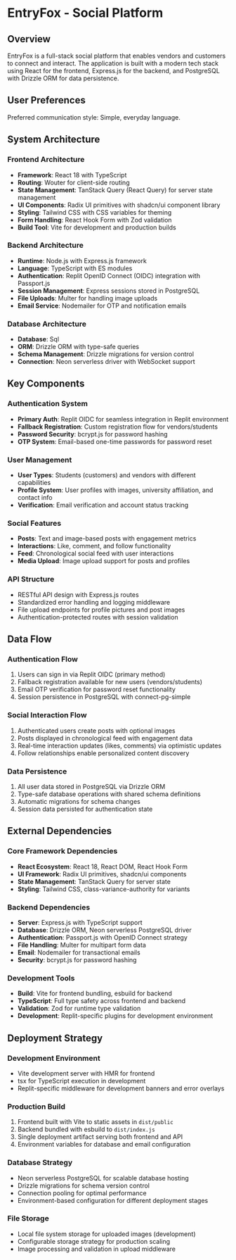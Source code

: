 # EntryFox - Social Platform

## Overview

EntryFox is a full-stack social platform that enables vendors and customers to connect and interact. The application is built with a modern tech stack using React for the frontend, Express.js for the backend, and PostgreSQL with Drizzle ORM for data persistence.

## User Preferences

Preferred communication style: Simple, everyday language.

## System Architecture

### Frontend Architecture
- **Framework**: React 18 with TypeScript
- **Routing**: Wouter for client-side routing
- **State Management**: TanStack Query (React Query) for server state management
- **UI Components**: Radix UI primitives with shadcn/ui component library
- **Styling**: Tailwind CSS with CSS variables for theming
- **Form Handling**: React Hook Form with Zod validation
- **Build Tool**: Vite for development and production builds

### Backend Architecture
- **Runtime**: Node.js with Express.js framework
- **Language**: TypeScript with ES modules
- **Authentication**: Replit OpenID Connect (OIDC) integration with Passport.js
- **Session Management**: Express sessions stored in PostgreSQL
- **File Uploads**: Multer for handling image uploads
- **Email Service**: Nodemailer for OTP and notification emails

### Database Architecture
- **Database**: Sql 
- **ORM**: Drizzle ORM with type-safe queries
- **Schema Management**: Drizzle migrations for version control
- **Connection**: Neon serverless driver with WebSocket support

## Key Components

### Authentication System
- **Primary Auth**: Replit OIDC for seamless integration in Replit environment
- **Fallback Registration**: Custom registration flow for vendors/students
- **Password Security**: bcrypt.js for password hashing
- **OTP System**: Email-based one-time passwords for password reset

### User Management
- **User Types**: Students (customers) and vendors with different capabilities
- **Profile System**: User profiles with images, university affiliation, and contact info
- **Verification**: Email verification and account status tracking

### Social Features
- **Posts**: Text and image-based posts with engagement metrics
- **Interactions**: Like, comment, and follow functionality
- **Feed**: Chronological social feed with user interactions
- **Media Upload**: Image upload support for posts and profiles

### API Structure
- RESTful API design with Express.js routes
- Standardized error handling and logging middleware
- File upload endpoints for profile pictures and post images
- Authentication-protected routes with session validation

## Data Flow

### Authentication Flow
1. Users can sign in via Replit OIDC (primary method)
2. Fallback registration available for new users (vendors/students)
3. Email OTP verification for password reset functionality
4. Session persistence in PostgreSQL with connect-pg-simple

### Social Interaction Flow
1. Authenticated users create posts with optional images
2. Posts displayed in chronological feed with engagement data
3. Real-time interaction updates (likes, comments) via optimistic updates
4. Follow relationships enable personalized content discovery

### Data Persistence
1. All user data stored in PostgreSQL via Drizzle ORM
2. Type-safe database operations with shared schema definitions
3. Automatic migrations for schema changes
4. Session data persisted for authentication state

## External Dependencies

### Core Framework Dependencies
- **React Ecosystem**: React 18, React DOM, React Hook Form
- **UI Framework**: Radix UI primitives, shadcn/ui components
- **State Management**: TanStack Query for server state
- **Styling**: Tailwind CSS, class-variance-authority for variants

### Backend Dependencies
- **Server**: Express.js with TypeScript support
- **Database**: Drizzle ORM, Neon serverless PostgreSQL driver
- **Authentication**: Passport.js with OpenID Connect strategy
- **File Handling**: Multer for multipart form data
- **Email**: Nodemailer for transactional emails
- **Security**: bcrypt.js for password hashing

### Development Tools
- **Build**: Vite for frontend bundling, esbuild for backend
- **TypeScript**: Full type safety across frontend and backend
- **Validation**: Zod for runtime type validation
- **Development**: Replit-specific plugins for development environment

## Deployment Strategy

### Development Environment
- Vite development server with HMR for frontend
- tsx for TypeScript execution in development
- Replit-specific middleware for development banners and error overlays

### Production Build
1. Frontend built with Vite to static assets in `dist/public`
2. Backend bundled with esbuild to `dist/index.js`
3. Single deployment artifact serving both frontend and API
4. Environment variables for database and email configuration

### Database Strategy
- Neon serverless PostgreSQL for scalable database hosting
- Drizzle migrations for schema version control
- Connection pooling for optimal performance
- Environment-based configuration for different deployment stages

### File Storage
- Local file system storage for uploaded images (development)
- Configurable storage strategy for production scaling
- Image processing and validation in upload middleware